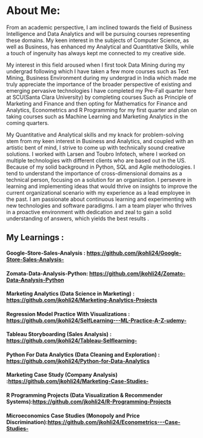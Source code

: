 # About Me:
 From an academic perspective, I am inclined towards the field of Business Intelligence and Data Analytics and will be pursuing courses representing these domains. My keen interest in the subjects of Computer Science, as well as Business, has enhanced my Analytical and Quantitative Skills, while a touch of ingenuity has always kept me connected to my creative side.  
 
My interest in this field aroused when I first took Data Mining during my undergrad following which I have taken a few more courses such as Text Mining, Business Environment during my undergrad in India which made me truly appreciate the importance of the broader perspective of existing and emerging pervasive technologies I have completed my Pre-Fall quarter here at SCU(Santa Clara University) by completing courses Such as Principle of Marketing and Finance and then opting for Mathematics for Finance and Analytics, Econometrics and R Programming for my first quarter and plan on taking courses such as Machine Learning  and Marketing Analytics in the coming quarters.

My Quantitative and Analytical skills and my knack for problem-solving stem from my keen interest in Business and Analytics, and coupled with an artistic bent of mind, I strive to come up with technically sound creative solutions. I worked with Larsen and Toubro Infotech, where I worked on multiple technologies with different clients who are based out in the US. Because of my solid background in Python, SQL and  Agile methodologies. I tend to understand the importance of cross-dimensional domains as a technical person, focusing on a solution for an organization. I persevere in learning and implementing ideas that would thrive on insights to improve the current organizational scenario with my experience as a lead employee in the past. I am passionate about continuous learning and experimenting with new technologies and software paradigms. I am a team player who thrives in a proactive environment with dedication and zeal to gain a solid understanding of answers, which yields the best results .   

## My Learnings : 
#### Google-Store-Sales-Analysis : https://github.com/jkohli24/Google-Store-Sales-Analysis- 
#### Zomata-Data-Analysis-Python: https://github.com/jkohli24/Zomato-Data-Analysis-Python
#### Marketing Analytics (Data Science in Marketing) : https://github.com/jkohli24/Marketing-Analytics-Projects
#### Regression Model Practice With Visualizations :  https://github.com/jkohli24/SelfLearning---ML-Practice-A-Z-udemy-
#### Tableau Storyboarding (Sales Analysis) : https://github.com/jkohli24/Tableau-Selflearning-  
#### Python For Data Analytics (Data Cleaning and Exploration) : https://github.com/jkohli24/Python-for-Data-Analytics
#### Marketing Case Study (Company Analysis) :https://github.com/jkohli24/Marketing-Case-Studies-
#### R Programming Projects (Data Visualization & Recommender Systems):https://github.com/jkohli24/R-Programming-Projects
#### Microeconomics Case Studies (Monopoly and Price Discrimination):https://github.com/jkohli24/Econometrics---Case-Studies-
